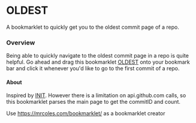 OLDEST
====
A bookmarklet to quickly get you to the oldest commit page of a repo.

### Overview

Being able to quickly navigate to the oldest commit page in a repo is quite helpful. Go ahead and drag this bookmarklet <a href="javascript:(function()%7B((%5B_%2C%20repo%2C%20branch%3D'master'%5D)%20%3D%3E%20%7Bfetch(%60https%3A%2F%2Fgithub.com%2F%24%7Brepo%7D%2Ftree%2F%24%7Bbranch%7D%60).then(res%20%3D%3E%20res.text()).then(res%20%3D%3E%20%7Blet%20mainDocument%20%3D%20new%20DOMParser().parseFromString(res%2C%20'text%2Fhtml')%3Blet%20commitCount%20%3D%20mainDocument.evaluate('%2F%2Fli%5B%40class%3D%22commits%22%5D%2F%2Fspan'%2C%20mainDocument.body).iterateNext().innerText%3BcommitCount%20%3D%20Number(commitCount.trim().replace('%2C'%2C%20''))%3Blet%20commitId%20%3D%20mainDocument.evaluate('%2F%2F*%5B%40class%3D%22commit-tease%20commit-loader%22%5D'%2C%20mainDocument.body).iterateNext().getAttribute(%22src%22).split('%2F').pop()%3Blet%20url%20%3D%20%60https%3A%2F%2Fgithub.com%2F%24%7Brepo%7D%2Fcommits%2F%24%7Bbranch%7D%3Fafter%3D%24%7BcommitId%7D%2B%24%7BcommitCount-10%7D%60%3Bwindow.location%20%3D%20url%3B%7D)%7D)(window.location.pathname.match(%2F%5C%2F(%5B%5E%5C%2F%5D%2B%5C%2F%5B%5E%5C%2F%5D%2B)(%3F%3A%5C%2F(%3F%3Atree%7Ccommits)%5C%2F(.%2B))%3F%2F))%7D)()">OLDEST</a> onto your bookmark bar and click it whenever you'd like to go to the first commit of a repo.


#### About
Inspired by [INIT](https://github.com/FarhadG/init). However there is a limitation on api.github.com calls, so this bookmarklet parses the main page to get the commitID and count.

Use https://mrcoles.com/bookmarklet/ as a bookmarklet creator